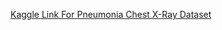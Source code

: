 [Kaggle Link For Pneumonia Chest X-Ray Dataset](https://www.kaggle.com/datasets/andrewmvd/pediatric-pneumonia-chest-xray)